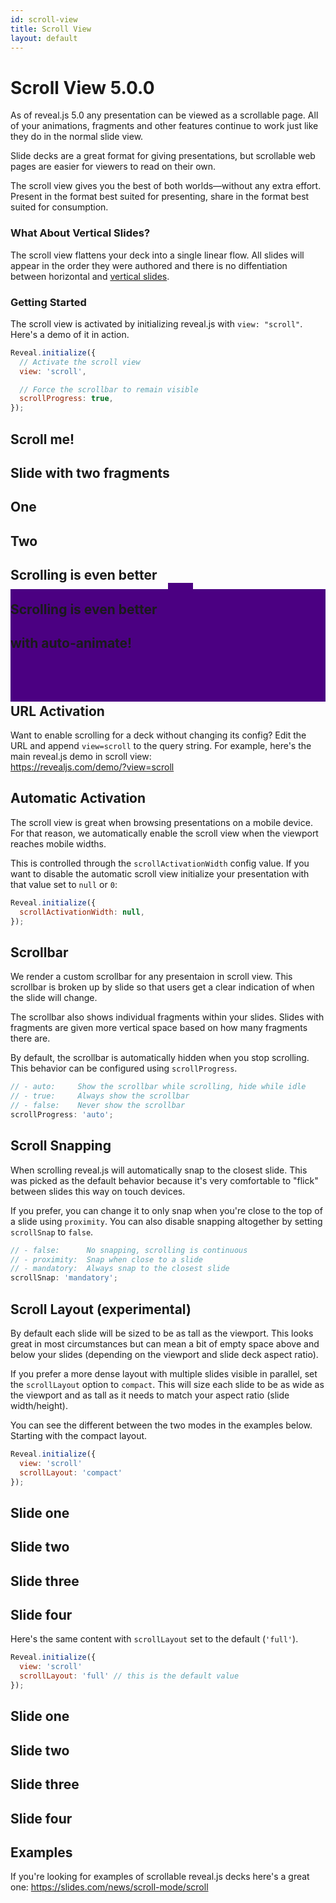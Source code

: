 ```yaml
---
id: scroll-view
title: Scroll View
layout: default
---
```


# Scroll View <span class="r-version-badge new">5.0.0</span>

As of reveal.js 5.0 any presentation can be viewed as a scrollable page. All of your animations, fragments and other features continue to work just like they do in the normal slide view.

Slide decks are a great format for giving presentations, but scrollable web pages are easier for viewers to read on their own.

The scroll view gives you the best of both worlds—without any extra effort. Present in the format best suited for presenting, share in the format best suited for consumption.

### What About Vertical Slides?

The scroll view flattens your deck into a single linear flow. All slides will appear in the order they were authored and there is no diffentiation between horizontal and [vertical slides](/vertical-slides).

### Getting Started

The scroll view is activated by initializing reveal.js with `view: "scroll"`. Here's a demo of it in action.

```js
Reveal.initialize({
  // Activate the scroll view
  view: 'scroll',

  // Force the scrollbar to remain visible
  scrollProgress: true,
});
```

<div class="reveal reveal-example" data-config='{"view": "scroll", "scrollProgress": true}'>
  <div class="slides">
    <section>
      <h2>Scroll me!</h2>
    </section>
    <section data-background="indigo">
      <h2>Slide with two fragments</h2>
      <h2 class="fragment fade-left">One</h2>
      <h2 class="fragment fade-left">Two</h2>
    </section>
    <section data-auto-animate>
      <div style="position: relative">
        <h2 style="position: relative; z-index: 1; margin-bottom: 0;">Scrolling is even better</h2>
        <div data-id="box-1" style="position: absolute; top: 100%; left: 50%; width: 40px; height: 40px; background-color: indigo;"></div>
      </div>
    </section>
    <section data-auto-animate>
      <div style="position: relative">
        <h2 style="position: relative; z-index: 1; margin-bottom: 0;">Scrolling is even better</h2>
        <h2 style="position: relative; z-index: 1; margin-bottom: 0;">with auto-animate!</h2>
        <div data-id="box-1" style="position: absolute; top: -20px; left: 0; width: 100%; height: 180px; background-color: indigo;"></div>
      </div>
    </section>
    <section><h2>The end</h2></section>
  </div>
</div>

## URL Activation

Want to enable scrolling for a deck without changing its config? Edit the URL and append `view=scroll` to the query string. For example, here's the main reveal.js demo in scroll view:  
<https://revealjs.com/demo/?view=scroll>

## Automatic Activation

The scroll view is great when browsing presentations on a mobile device. For that reason, we automatically enable the scroll view when the viewport reaches mobile widths.

This is controlled through the `scrollActivationWidth` config value. If you want to disable the automatic scroll view initialize your presentation with that value set to `null` or `0`:

```js
Reveal.initialize({
  scrollActivationWidth: null,
});
```

## Scrollbar

We render a custom scrollbar for any presentaion in scroll view. This scrollbar is broken up by slide so that users get a clear indication of when the slide will change.

The scrollbar also shows individual fragments within your slides. Slides with fragments are given more vertical space based on how many fragments there are.

By default, the scrollbar is automatically hidden when you stop scrolling. This behavior can be configured using `scrollProgress`.

```js
// - auto:     Show the scrollbar while scrolling, hide while idle
// - true:     Always show the scrollbar
// - false:    Never show the scrollbar
scrollProgress: 'auto';
```

## Scroll Snapping

When scrolling reveal.js will automatically snap to the closest slide. This was picked as the default behavior because it's very comfortable to "flick" between slides this way on touch devices.

If you prefer, you can change it to only snap when you're close to the top of a slide using `proximity`. You can also disable snapping altogether by setting `scrollSnap` to `false`.

```js
// - false:      No snapping, scrolling is continuous
// - proximity:  Snap when close to a slide
// - mandatory:  Always snap to the closest slide
scrollSnap: 'mandatory';
```

## Scroll Layout (experimental)

By default each slide will be sized to be as tall as the viewport. This looks great in most circumstances but can mean a bit of empty space above and below your slides (depending on the viewport and slide deck aspect ratio).

If you prefer a more dense layout with multiple slides visible in parallel, set the `scrollLayout` option to `compact`. This will size each slide to be as wide as the viewport and as tall as it needs to match your aspect ratio (slide width/height).

You can see the different between the two modes in the examples below. Starting with the compact layout.

```js
Reveal.initialize({
  view: 'scroll'
  scrollLayout: 'compact'
});
```

<div class="reveal reveal-example" data-config='{"view": "scroll", "width": 1000, "height": 300, "scrollLayout": "compact"}'>
  <div class="slides">
    <section>
      <h2>Slide one</h2>
    </section>
    <section data-background="indigo">
      <h2>Slide two</h2>
    </section>
    <section data-background="salmon">
      <h2>Slide three</h2>
    </section>
    <section data-background="indigo">
      <h2>Slide four</h2>
    </section>
  </div>
</div>

Here's the same content with `scrollLayout` set to the default (`'full'`).

```js
Reveal.initialize({
  view: 'scroll'
  scrollLayout: 'full' // this is the default value
});
```

<div class="reveal reveal-example" data-config='{"view": "scroll", "width": 1000, "height": 300, "scrollLayout": "full"}'>
  <div class="slides">
    <section>
      <h2>Slide one</h2>
    </section>
    <section data-background="indigo">
      <h2>Slide two</h2>
    </section>
    <section data-background="salmon">
      <h2>Slide three</h2>
    </section>
    <section data-background="indigo">
      <h2>Slide four</h2>
    </section>
  </div>
</div>

## Examples

If you're looking for examples of scrollable reveal.js decks here's a great one: https://slides.com/news/scroll-mode/scroll

